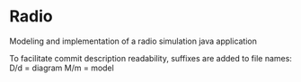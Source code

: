 # Radio
Modeling and implementation of a radio simulation java application

To facilitate commit description readability, suffixes are added to file names:
D/d = diagram
M/m = model
